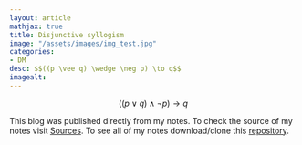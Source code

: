 ```yaml
---
layout: article
mathjax: true
title: Disjunctive syllogism
image: "/assets/images/img_test.jpg"
categories:
- DM
desc: $$((p \vee q) \wedge \neg p) \to q$$ 
imagealt: 
---
```


$$((p \vee q) \wedge \neg p) \to q$$


































































































































































































































































































































































This blog was published directly from my notes.
To check the source of my notes visit [Sources](sources.html).
To see all of my notes download/clone this [repository](https://github.com/bovem/CS).